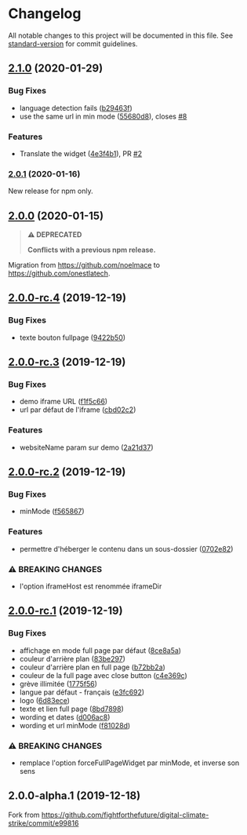 # Changelog

All notable changes to this project will be documented in this file. See [standard-version](https://github.com/conventional-changelog/standard-version) for commit guidelines.

## [2.1.0](https://github.com/onestlatech/widget-engreve/compare/v2.0.1...v2.1.0) (2020-01-29)

### Bug Fixes

* language detection fails ([b29463f](https://github.com/onestlatech/widget-engreve/commit/b29463fb32689c611d6d26734cf881ea6bd2153c))
* use the same url in min mode ([55680d8](https://github.com/onestlatech/widget-engreve/commit/55680d8d98a7b970fcbab9fd1ba67187d417e174)), closes [#8](https://github.com/onestlatech/widget-engreve/issues/8)

### Features

* Translate the widget ([4e3f4b1](https://github.com/onestlatech/widget-engreve/commit/4e3f4b14a480445be93fae3a9b627275c290b68a)), PR [#2](https://github.com/onestlatech/widget-engreve/pull/2)

### [2.0.1](https://github.com/onestlatech/widget-engreve/compare/v2.0.0...v2.0.1) (2020-01-16)

New release for npm only.

## [2.0.0](https://github.com/onestlatech/widget-engreve/compare/v2.0.0-rc.4...v2.0.0) (2020-01-15)

> **⚠ DEPRECATED**
>
> **Conflicts with a previous npm release.**

Migration from https://github.com/noelmace to https://github.com/onestlatech.

## [2.0.0-rc.4](https://github.com/onestlatech/widget-engreve/compare/v2.0.0-rc.3...v2.0.0-rc.4) (2019-12-19)


### Bug Fixes

* texte bouton fullpage ([9422b50](https://github.com/onestlatech/widget-engreve/commit/9422b50d4592049d0baa4fd8a9b5f99a9864380b))



## [2.0.0-rc.3](https://github.com/onestlatech/widget-engreve/compare/v2.0.0-rc.2...v2.0.0-rc.3) (2019-12-19)


### Bug Fixes

* demo iframe URL ([f1f5c66](https://github.com/onestlatech/widget-engreve/commit/f1f5c661a2e131a0a25776ae96dc1f3edb36a4be))
* url par défaut de l'iframe ([cbd02c2](https://github.com/onestlatech/widget-engreve/commit/cbd02c2e192eff653ac43fe31f98b6240c71fcf6))


### Features

* websiteName param sur demo ([2a21d37](https://github.com/onestlatech/widget-engreve/commit/2a21d375ba4536643ad4118d878c7132ad32f85d))



## [2.0.0-rc.2](https://github.com/onestlatech/widget-engreve/compare/v2.0.0-rc.1...v2.0.0-rc.2) (2019-12-19)


### Bug Fixes

* minMode ([f565867](https://github.com/onestlatech/widget-engreve/commit/f565867813714bd1c5baf31914dbd9b38d7a150a))


### Features

* permettre d'héberger le contenu dans un sous-dossier ([0702e82](https://github.com/onestlatech/widget-engreve/commit/0702e82cbe6cf3d81a9f3278025e1a95a104154b))


### ⚠ BREAKING CHANGES

* l'option iframeHost est renommée iframeDir



## [2.0.0-rc.1](https://github.com/onestlatech/widget-engreve/compare/v2.0.0-alpha.1...v2.0.0-rc.1) (2019-12-19)


### Bug Fixes

* affichage en mode full page par défaut ([8ce8a5a](https://github.com/onestlatech/widget-engreve/commit/8ce8a5ac7233a7ea0000d67872e9040706253505))
* couleur d'arrière plan ([83be297](https://github.com/onestlatech/widget-engreve/commit/83be29774589ab0d4420240e4232040ad20a5e8c))
* couleur d'arrière plan en full page ([b72bb2a](https://github.com/onestlatech/widget-engreve/commit/b72bb2a69b6c869c510bfc519b8bbaf2606e28d4))
* couleur de la full page avec close button ([c4e369c](https://github.com/onestlatech/widget-engreve/commit/c4e369c973fe94993f4edafdf509c33c4cb901cf))
* grève illimitée ([1775f56](https://github.com/onestlatech/widget-engreve/commit/1775f5644fb7827aa16989c4926134afe299ac8f))
* langue par défaut - français ([e3fc692](https://github.com/onestlatech/widget-engreve/commit/e3fc692f34f0237fd1569b69b24f0c8ceb69bcc3))
* logo ([6d83ece](https://github.com/onestlatech/widget-engreve/commit/6d83eced0c2fe8caca9bccc70f38ac3087a34bb7))
* texte et lien full page ([8bd7898](https://github.com/onestlatech/widget-engreve/commit/8bd7898d0a0ccf9d20e657e0926aaf7c2728b042))
* wording et dates ([d006ac8](https://github.com/onestlatech/widget-engreve/commit/d006ac8dc6be342a257ff79ba22f1f7de4d147fd))
* wording et url minMode ([f81028d](https://github.com/onestlatech/widget-engreve/commit/f81028db6a4d7852b87e83c1c8e1d6f4b4c3dda2))


### ⚠ BREAKING CHANGES

* remplace l'option forceFullPageWidget par minMode, et
inverse son sens

## 2.0.0-alpha.1 (2019-12-18)

Fork from https://github.com/fightforthefuture/digital-climate-strike/commit/e99816
